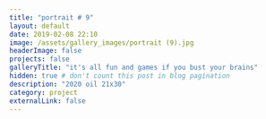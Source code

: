 ```yaml
---
title: "portrait # 9"
layout: default
date: 2019-02-08 22:10
image: /assets/gallery_images/portrait (9).jpg
headerImage: false
projects: false
galleryTitle: "it's all fun and games if you bust your brains"
hidden: true # don't count this post in blog pagination
description: "2020 oil 21x30"
category: project
externalLink: false
---
```

